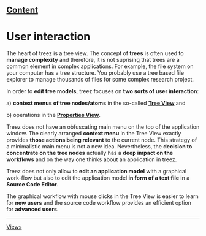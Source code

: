 [Content](../README.md)
----
# User interaction

The heart of treez is a tree view. The concept of **trees** is often used to **manage complexity** and therefore, it is not suprising that trees are a common element in complex applications. For example, the file system on your computer has a tree structure. You probably use a tree based file explorer to manage thousands of files for some complex research project. 

In order to **edit tree models**, treez focuses on **two sorts of user interaction**:

a) **context menus of tree nodes/atoms** in the so-called [**Tree View**]() and 

b) operations in the [**Properties View**](). 

Treez does not have an obfuscating main menu on the top of the application window. The clearly arranged **context menu** in the Tree View exactly provides **those actions being relevant** to the current node. This strategy of a minimalistic main menu is not a new idea. Nevertheless, the **decision to concentrate on the tree nodes** actually has a **deep impact on the workflows** and on the way one thinks about an application in treez.

Treez does not only allow to **edit an application model** with a graphical work-flow but also to edit the application model **in form of a text file** in a **Source Code Editor**. 

The graphical workflow with mouse clicks in the Tree View is easier to learn for **new users** and the source code workflow provides an efficient option for **advanced users**.

----
[Views](../views.md)
